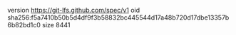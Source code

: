 version https://git-lfs.github.com/spec/v1
oid sha256:f5a7410b50b5d4df9f3b58832bc445544d17a48b720d17dbe13357b6b82bd1c0
size 8441
